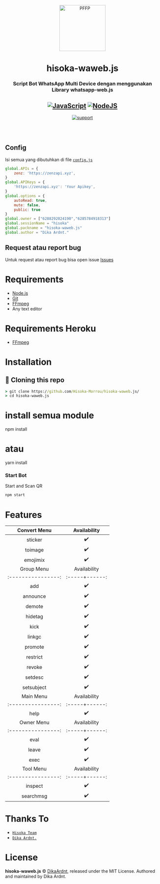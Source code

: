 <div align="center">
<img src="https://hisoka-morou.netlify.app/assets/image/Hisoka-Morrou.png" width="150" height="150" border="0" alt="PFFP">


# hisoka-waweb.js
### Script Bot WhatsApp Multi Device dengan menggunakan Library whatsapp-web.js

## [![JavaScript](https://img.shields.io/badge/JavaScript-d6cc0f?style=for-the-badge&logo=javascript&logoColor=white)](https://javascript.com) [![NodeJS](https://img.shields.io/badge/Node.js-43853D?style=for-the-badge&logo=node.js&logoColor=white)](https://nodejs.org/)
<a href="https://api.whatsapp.com/send?phone=6285784918313&text=.menu&source=&data=&app_absent="> <img src="https://img.shields.io/badge/WhatsApp-25D366?style=for-the-badge&logo=whatsapp&logoColor=white" alt="support" /></a>


</div><br />
<br />

## Config
Isi semua yang dibutuhkan di file [`config.js`](https://github.com/Hisoka-Morrou/hisoka-waweb.js/blob/main/config.js)<br />
```js
global.APIs = {
	zenz: 'https://zenzapi.xyz',
}
global.APIKeys = {
	'https://zenzapi.xyz': 'Your Apikey',
}
global.options = {
    autoRead: true,
    mute: false,
    public: true
}
global.owner = ["6288292024190","6285784918313"]
global.sessionName = "hisoka"
global.packname = "hisoka-waweb.js"
global.author = "Dika Ardnt."

```

## Request atau report bug
Untuk request atau report bug bisa open issue [Issues](https://github.com/Hisoka-Morrou/hisoka-waweb.js/issues)

# Requirements
* [Node.js](https://nodejs.org/en/)
* [Git](https://git-scm.com/downloads)
* [FFmpeg](https://www.gyan.dev/ffmpeg/builds/)
* Any text editor

# Requirements Heroku
* [FFmpeg](https://elements.heroku.com/buildpacks/jonathanong/heroku-buildpack-ffmpeg-latest)


# Installation
## 📝 Cloning this repo
```cmd
> git clone https://github.com/Hisoka-Morrou/hisoka-waweb.js/
> cd hisoka-waweb.js
```

# install semua module
npm install
# atau
yarn install

### Start Bot
Start and Scan QR<br />

```bash
npm start
```

# Features

|     Convert Menu   |  Availability  |
| :----------------: | :------------: |
| sticker            |       ✔️       |
| toimage            |       ✔️       |
| emojimix           |       ✔️       |
|     Group Menu     |  Availability  |
| :----------------: | :-----+------: |
| add                |       ✔️       |
| announce           |       ✔️       |
| demote             |       ✔️       |
| hidetag            |       ✔️       |
| kick               |       ✔️       |
| linkgc             |       ✔️       |
| promote            |       ✔️       |
| restrict           |       ✔️       |
| revoke             |       ✔️       |
| setdesc            |       ✔️       |
| setsubject         |       ✔️       |
|     Main Menu      |  Availability  |
| :----------------: | :-----+------: |
| help               |       ✔️       |
|     Owner Menu     |  Availability  |
| :----------------: | :-----+------: |
| eval               |       ✔️       |
| leave              |       ✔️       |
| exec               |       ✔️       |
|     Tool Menu      |  Availability  |
| :----------------: | :-----+------: |
| inspect            |       ✔️       |
| searchmsg          |       ✔️       |


# Thanks To

* [`Hisoka Team`](https://github.com/Hisoka-Morrou)
* [`Dika Ardnt.`](https://github.com/DikaArdnt)

# License
**hisoka-waweb.js** © [DikaArdnt](https://github.com/DikaArdnt), released under the MIT License.
Authored and maintained by Dika Ardnt.
